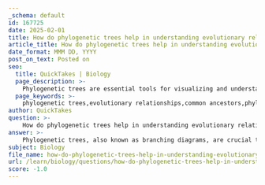 ```yaml
---
_schema: default
id: 167725
date: 2025-02-01
title: How do phylogenetic trees help in understanding evolutionary relationships?
article_title: How do phylogenetic trees help in understanding evolutionary relationships?
date_format: MMM DD, YYYY
post_on_text: Posted on
seo:
  title: QuickTakes | Biology
  page_description: >-
    Phylogenetic trees are essential tools for visualizing and understanding the evolutionary relationships among species, illustrating their divergence from common ancestors and enhancing the study of biodiversity and evolution.
  page_keywords: >-
    phylogenetic trees,evolutionary relationships,common ancestors,phylogeny,biodiversity classification,transitional fossils,evolutionary trends,adaptive radiation,convergent evolution,educational tools
author: QuickTakes
question: >-
    How do phylogenetic trees help in understanding evolutionary relationships?
answer: >-
    Phylogenetic trees, also known as branching diagrams, are crucial tools for understanding evolutionary relationships among species. They provide a visual representation of how different species have diverged from common ancestors over time, which is fundamental to the study of phylogeny—the evolutionary history of life on Earth. Here are several key ways in which phylogenetic trees enhance our understanding of evolutionary relationships:\n\n1. **Visual Representation of Evolutionary Relationships**: Phylogenetic trees illustrate the connections between species, showing their evolutionary paths from shared ancestors. The branching points (nodes) represent common ancestors, while the branches indicate the evolutionary trajectories taken by different species. This visual format helps in grasping the concept of descent with modification, making it easier to understand how species are related.\n\n2. **Classification Systems**: Phylogenetic trees aid in organizing biodiversity by creating classification systems that group species based on shared characteristics and evolutionary relationships. These systems reflect the evolutionary history of species, ideally grouping those that share a recent common ancestor. This organization facilitates research and communication in biology, allowing scientists to better understand the relationships and differences among species.\n\n3. **Understanding Phylogenetic Relationships**: By representing how species have diverged from common ancestors, phylogenetic trees help clarify the evolutionary relationships among species. For example, they can show that humans and chimpanzees share a more recent common ancestor than they do with more distantly related species, such as rodents. This understanding is crucial for tracing the evolutionary history of life on Earth.\n\n4. **Insights from Fossil Evidence**: The fossil record provides historical context for phylogenetic trees, showing a progression of species over time. Transitional fossils, such as Archaeopteryx, illustrate gradual changes that occur as species evolve from common ancestors. These fossils help fill in gaps in our understanding of how different groups of organisms are related, supporting the branching patterns depicted in phylogenetic trees.\n\n5. **Inference of Evolutionary Trends**: By analyzing the branching patterns in phylogenetic trees, scientists can infer evolutionary trends and processes, such as adaptive radiation or convergent evolution. This analysis can provide insights into how certain traits have evolved independently in different lineages, enhancing our understanding of evolutionary dynamics.\n\n6. **Educational Tool**: Phylogenetic trees serve as effective educational resources, helping students and researchers visualize complex relationships in biology. They simplify the understanding of evolutionary concepts and illustrate the interconnectedness of life, making it easier to grasp the principles of evolution.\n\nIn summary, phylogenetic trees are fundamental in the study of evolutionary relationships as they provide a spatial representation of how modern-day species have evolved from common ancestors. They facilitate hypothesis testing, enhance our understanding of biodiversity, and serve as valuable educational tools in the field of biology.
subject: Biology
file_name: how-do-phylogenetic-trees-help-in-understanding-evolutionary-relationships.md
url: /learn/biology/questions/how-do-phylogenetic-trees-help-in-understanding-evolutionary-relationships
score: -1.0
---
```


&nbsp;